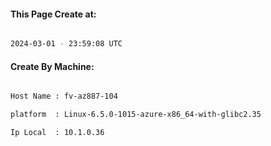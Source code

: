 
   
#### This Page Create at:

```bash

2024-03-01 - 23:59:08 UTC

```

#### Create By Machine:

```bash

Host Name : fv-az887-104

platform  : Linux-6.5.0-1015-azure-x86_64-with-glibc2.35

Ip Local  : 10.1.0.36

```

